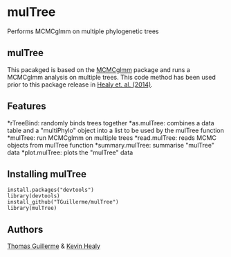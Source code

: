mulTree
=======
Performs MCMCglmm on multiple phylogenetic trees

mulTree
-------
This pacakged is based on the [MCMCglmm](http://cran.r-project.org/web/packages/MCMCglmm/index.html) package
and runs a MCMCglmm analysis on multiple trees.
This code method has been used prior to this package release in [Healy et. al. (2014)](http://rspb.royalsocietypublishing.org/content/281/1784/20140298.full.pdf?ijkey=gPt28ElSAYBvRhZ&keytype=ref).

Features
--------
*rTreeBind: randomly binds trees together
*as.mulTree: combines a data table and a "multiPhylo" object into a list to be used by the mulTree function
*mulTree: run MCMCglmm on multiple trees
*read.mulTree: reads MCMC objects from mulTree function
*summary.mulTree: summarise "mulTree" data
*plot.mulTree: plots the "mulTree" data

Installing mulTree
------------------
    install.packages("devtools")
    library(devtools)
    install_github("TGuillerme/mulTree")
    library(mulTree)

Authors
-------
[Thomas Guillerme](http://tguillerme.github.io) & [Kevin Healy](http://healyke.github.iol)
